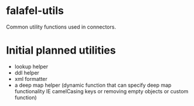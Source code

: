 # falafel-utils
Common utility functions used in connectors.

# Initial planned utilities

- lookup helper
- ddl helper
- xml formatter
- a deep map helper (dynamic function that can specify deep map functionality IE camelCasing keys or removing empty objects or custom function)

